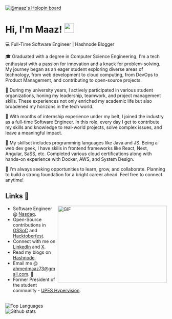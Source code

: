 [![@maaz's Holopin board](https://holopin.io/api/user/board?user=maaz)](https://holopin.io/@maaz)
# Hi, I'm Maaz! <img src="https://user-images.githubusercontent.com/42378118/110234147-e3259600-7f4e-11eb-95be-0c4047144dea.gif" width="30">
<!-- <img src="https://visitor-badge.glitch.me/badge?page_id=Maaz-Code.Maaz-Code" alt="badge"/> -->
💻 Full-Time Software Engineer | Hashnode Blogger

🎓 Graduated with a degree in Computer Science Engineering, I'm a tech enthusiast with a passion for innovation and a knack for problem-solving. My journey began as an eager student exploring diverse areas of technology, from web development to cloud computing, from DevOps to Product Management, and contributing to open-source projects.

🌟 During my university years, I actively participated in various student organizations, honing my leadership, teamwork, and project management skills. These experiences not only enriched my academic life but also broadened my horizons in the tech world.

💼 With months of internship experience under my belt, I joined the industry as a full-time Software Engineer. In this role, every day I get to contribute my skills and knowledge to real-world projects, solve complex issues, and leave a meaningful impact.

🤝 My skillset includes programming languages like Java and JS. Being a web dev geek, I have skills in frontend frameworks like React, Next, Angular, SaSS, etc. Completed various cloud certifications along with hands-on experience with Docker, AWS, and System Design.

🚀 I'm always seeking opportunities to learn, grow, and collaborate. Planning to build a strong foundation for a bright career ahead. Feel free to connect anytime!
<br>
## Links :link:
<a><img align="right" src="https://media.giphy.com/media/SWoSkN6DxTszqIKEqv/giphy.gif" alt="GIF" width="340" height="240"/></a>
- Software Engineer @ [Nasdaq](https://adenza.com/).
- Open-Source contributions in [GSSoC](https://gssoc.girlscript.tech/) and [Hacktoberfest](https://hacktoberfest.com/).
- Connect with me on [LinkedIn](https://www.linkedin.com/in/maazahmed9000/) and [X](https://x.com/).
- Read my blogs on [Hashnode](https://maaz-code.hashnode.dev/).
- Email me @ <a href="ahmedmaaz73@gmail.com" target="_blank">ahmedmaaz73@gmail.com</a>. 📧
- Former President of the student community - [UPES Hypervision](https://www.instagram.com/upeshypervision).
<br>
<a><img align="center" src="https://github-readme-stats.vercel.app/api/top-langs/?username=Maaz-Code&layout=compact&theme=dark&hide=Python&exclude_repo=ecomm&langs_count=8" alt="Top Languages" /></a>
<br>
<a><img align="center" src="https://github-readme-stats.vercel.app/api/?username=Maaz-Code&show_icons=true&theme=dark&include_all_commits=true&count_private=true" alt="Github stats" /></a>
